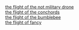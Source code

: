 [the flight of the not military drone](http://www.youtube.com/watch?v=OFX7tvcHW88&hello=1)<br />
[the flight of the conchords](http://www.youtube.com/watch?v=2IPAOxrH7Ro&hello=1)<br />
[the flight of the bumblebee](http://www.youtube.com/watch?v=RnVNZ413yfE&hello=1)<br />
[the flight of fancy](http://www.youtube.com/watch?v=mDCtFTyw6fI&list=UUqPeZMuTX6wOB284BG2HnYg&hello=#MarchAgainstCorruption)<br />
